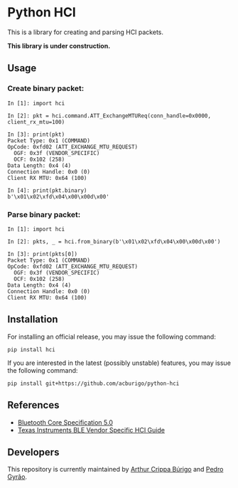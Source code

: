 # Python HCI

This is a library for creating and parsing HCI packets.

**This library is under construction.**

## Usage

### Create binary packet:

```
In [1]: import hci

In [2]: pkt = hci.command.ATT_ExchangeMTUReq(conn_handle=0x0000, client_rx_mtu=100)

In [3]: print(pkt)
Packet Type: 0x1 (COMMAND)
OpCode: 0xfd02 (ATT_EXCHANGE_MTU_REQUEST)
  OGF: 0x3f (VENDOR_SPECIFIC)
  OCF: 0x102 (258)
Data Length: 0x4 (4)
Connection Handle: 0x0 (0)
Client RX MTU: 0x64 (100)

In [4]: print(pkt.binary)
b'\x01\x02\xfd\x04\x00\x00d\x00'
```

### Parse binary packet:

```
In [1]: import hci

In [2]: pkts, _ = hci.from_binary(b'\x01\x02\xfd\x04\x00\x00d\x00')

In [3]: print(pkts[0])
Packet Type: 0x1 (COMMAND)
OpCode: 0xfd02 (ATT_EXCHANGE_MTU_REQUEST)
  OGF: 0x3f (VENDOR_SPECIFIC)
  OCF: 0x102 (258)
Data Length: 0x4 (4)
Connection Handle: 0x0 (0)
Client RX MTU: 0x64 (100)
```

## Installation

For installing an official release, you may issue the following command:

`pip install hci`

If you are interested in the latest (possibly unstable) features, you may issue the following command:

`pip install git+https://github.com/acburigo/python-hci`

## References
- [Bluetooth Core Specification 5.0](https://www.bluetooth.com/specifications/bluetooth-core-specification)
- [Texas Instruments BLE Vendor Specific HCI Guide](http://www.ti.com/tool/BLE-STACK)

## Developers

This repository is currently maintained by [Arthur Crippa Búrigo](https://github.com/acburigo) and [Pedro Gyrão](https://github.com/pedrogyrao).
